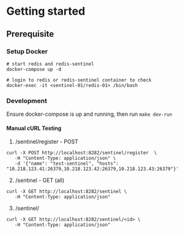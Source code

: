# Getting started

## Prerequisite
### Setup Docker

```
# start redis and redis-sentinel
docker-compose up -d

# login to redis or redis-sentinel container to check
docker-exec -it <sentinel-01/redis-01> /bin/bash
```

### Development

Ensure docker-compose is up and running, then run `make dev-run`

#### Manual cURL Testing

1. /sentinel/register - POST

```
curl -X POST http://localhost:8282/sentinel/register  \
   -H "Content-Type: application/json" \
   -d '{"name": "test-sentinel", "hosts": "10.218.123.41:26379,10.218.123.42:26379,10.218.123.43:26379"}' 
```

2. /sentinel - GET (all)

```
curl -X GET http://localhost:8282/sentinel \
   -H "Content-Type: application/json"
```

3. /sentinel/<id>

```
curl -X GET http://localhost:8282/sentinel/<id> \
   -H "Content-Type: application/json"

```